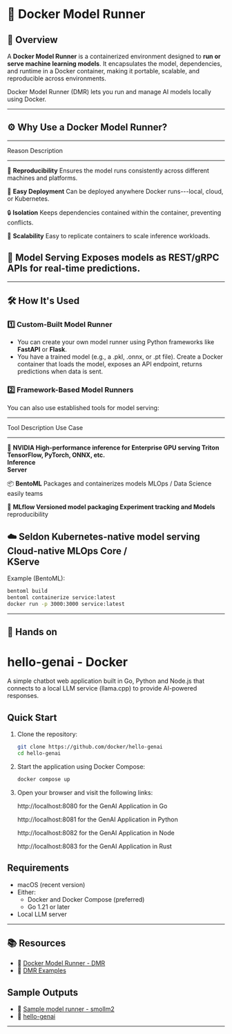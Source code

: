 # 🧠 Docker Model Runner

## 📘 Overview

A **Docker Model Runner** is a containerized environment designed to
**run or serve machine learning models**. It encapsulates the model,
dependencies, and runtime in a Docker container, making it portable,
scalable, and reproducible across environments.

Docker Model Runner (DMR) lets you run and manage AI models locally using Docker.

---

## ⚙️ Why Use a Docker Model Runner?

  -----------------------------------------------------------------------
  Reason                    Description
  ------------------------- ---------------------------------------------
  🧩 **Reproducibility**    Ensures the model runs consistently across
                            different machines and platforms.

  🚀 **Easy Deployment**    Can be deployed anywhere Docker runs---local,
                            cloud, or Kubernetes.

  🔒 **Isolation**          Keeps dependencies contained within the
                            container, preventing conflicts.

  🔁 **Scalability**        Easy to replicate containers to scale
                            inference workloads.

  🧠 **Model Serving**      Exposes models as REST/gRPC APIs for
                            real-time predictions.
  -----------------------------------------------------------------------
---

## 🛠️ How It's Used

### 1️⃣ **Custom-Built Model Runner**

- You can create your own model runner using Python frameworks like
**FastAPI** or **Flask**.
- You have a trained model (e.g., a .pkl, .onnx, or .pt file). Create a Docker container that loads the model, exposes an API endpoint, returns predictions when data is sent.   

### 2️⃣ **Framework-Based Model Runners**

You can also use established tools for model serving:

  ------------------------------------------------------------------------
  Tool           Description                       Use Case
  -------------- --------------------------------- -----------------------
  🧩 **NVIDIA    High-performance inference for    Enterprise GPU serving
  Triton         TensorFlow, PyTorch, ONNX, etc.   
  Inference                                        
  Server**                                         

  📦 **BentoML** Packages and containerizes models MLOps / Data Science
                 easily                            teams

  🔁 **MLflow    Versioned model packaging         Experiment tracking and
  Models**                                         reproducibility

  ☁️ **Seldon    Kubernetes-native model serving   Cloud-native MLOps
  Core /                                           
  KServe**                                         
  ------------------------------------------------------------------------

Example (BentoML):

``` bash
bentoml build
bentoml containerize service:latest
docker run -p 3000:3000 service:latest
```

---

## 👷 Hands on

# hello-genai - Docker

A simple chatbot web application built in Go, Python and Node.js that connects to a local LLM service (llama.cpp) to provide AI-powered responses.

## Quick Start

1. Clone the repository:
   ```bash
   git clone https://github.com/docker/hello-genai
   cd hello-genai
   ```

2. Start the application using Docker Compose:
   ```bash
   docker compose up
   ```
3. Open your browser and visit the following links:

   http://localhost:8080 for the GenAI Application in Go

   http://localhost:8081 for the GenAI Application in Python

   http://localhost:8082 for the GenAI Application in Node

   http://localhost:8083 for the GenAI Application in Rust

## Requirements

- macOS (recent version)
- Either:
  - Docker and Docker Compose (preferred)
  - Go 1.21 or later
- Local LLM server

---

## 📚 Resources

- 📘 [Docker Model Runner - DMR](https://docs.docker.com/ai/model-runner/get-started/)
- 📘 [DMR Examples](https://docs.docker.com/ai/model-runner/examples/)

## Sample Outputs
- 📸 [Sample model runner - smollm2](./docker-model-runner-smollm2.png)
- 📸 [hello-genai](./docker-model-runner-chatbot.png)
---
